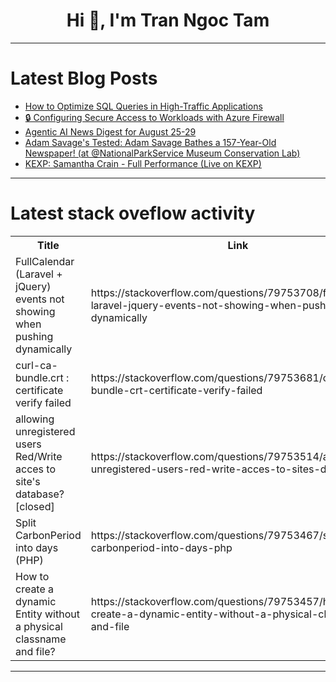<h1 align="center">Hi 👋, I'm Tran Ngoc Tam</h1>

---

# Latest Blog Posts 
<!-- BLOG-POST-LIST:START -->
- [How to Optimize SQL Queries in High-Traffic Applications](https://dev.to/dixitgurv/how-to-optimize-sql-queries-in-high-traffic-applications-52d9)
- [🔒 Configuring Secure Access to Workloads with Azure Firewall](https://dev.to/peter_samuel_052b9056e236/configuring-secure-access-to-workloads-with-azure-firewall-4elg)
- [Agentic AI News Digest for August 25-29](https://dev.to/alexmercedcoder/agentic-ai-news-digest-for-august-25-29-2agj)
- [Adam Savage&#39;s Tested: Adam Savage Bathes a 157-Year-Old Newspaper! &lpar;at @NationalParkService Museum Conservation Lab&rpar;](https://dev.to/maker_youtube/adam-savages-tested-adam-savage-bathes-a-157-year-old-newspaper-at-nationalparkservice-museum-54p5)
- [KEXP: Samantha Crain - Full Performance &lpar;Live on KEXP&rpar;](https://dev.to/music_youtube/kexp-samantha-crain-full-performance-live-on-kexp-fdg)
<!-- BLOG-POST-LIST:END -->

---

# Latest stack oveflow activity
<table>
  <tr><th>Title</th><th>Link</th></tr>
  <!-- STACKOVERFLOW:START --><tr><td>FullCalendar &lpar;Laravel + jQuery&rpar; events not showing when pushing dynamically</td><td>https://stackoverflow.com/questions/79753708/fullcalendar-laravel-jquery-events-not-showing-when-pushing-dynamically</td></tr><tr><td>curl-ca-bundle.crt : certificate verify failed</td><td>https://stackoverflow.com/questions/79753681/curl-ca-bundle-crt-certificate-verify-failed</td></tr><tr><td>allowing unregistered users Red/Write acces to site&#39;s database? [closed]</td><td>https://stackoverflow.com/questions/79753514/allowing-unregistered-users-red-write-acces-to-sites-database</td></tr><tr><td>Split CarbonPeriod into days &lpar;PHP&rpar;</td><td>https://stackoverflow.com/questions/79753467/split-carbonperiod-into-days-php</td></tr><tr><td>How to create a dynamic Entity without a physical classname and file?</td><td>https://stackoverflow.com/questions/79753457/how-to-create-a-dynamic-entity-without-a-physical-classname-and-file</td></tr><!-- STACKOVERFLOW:END -->
</table>

---


